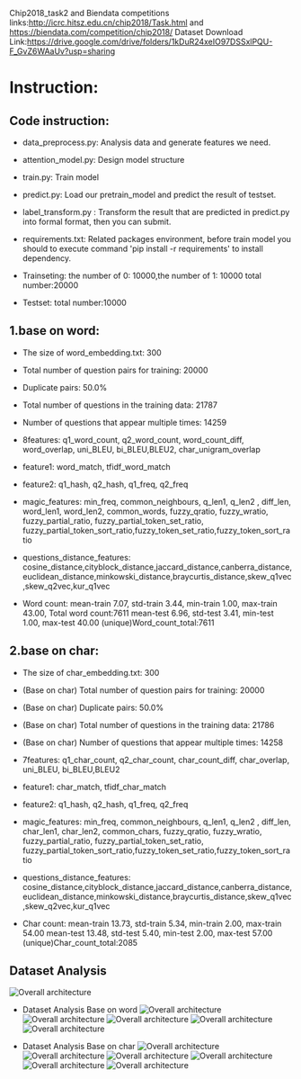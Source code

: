 Chip2018_task2 and Biendata competitions links:http://icrc.hitsz.edu.cn/chip2018/Task.html and https://biendata.com/competition/chip2018/
Dataset Download Link:https://drive.google.com/drive/folders/1kDuR24xeIO97DSSxlPQU-F_GvZ6WAaUv?usp=sharing
# Instruction:
## Code instruction:
* data_preprocess.py: Analysis data and generate features we need.
* attention_model.py: Design model structure
* train.py: Train model
* predict.py: Load our pretrain_model and predict the result of testset. 
* label_transform.py : Transform the result that are predicted in predict.py into formal format,
then you can submit.  
* requirements.txt: Related packages environment, before train model you should to execute command 'pip install -r requirements' to install dependency.

* Trainseting: the number of 0: 10000,the number of 1: 10000  total number:20000
* Testset: total number:10000

## 1.base on word:
* The size of word_embedding.txt: 300
* Total number of question pairs for training: 20000
* Duplicate pairs: 50.0%
* Total number of questions in the training data: 21787
* Number of questions that appear multiple times: 14259

* 8features: q1_word_count, q2_word_count, word_count_diff, word_overlap, uni_BLEU, bi_BLEU,BLEU2, char_unigram_overlap

* feature1: word_match, tfidf_word_match

* feature2: q1_hash, q2_hash, q1_freq, q2_freq

* magic_features: min_freq, common_neighbours, q_len1, q_len2 , diff_len, word_len1, word_len2, common_words, fuzzy_qratio, fuzzy_wratio, fuzzy_partial_ratio, fuzzy_partial_token_set_ratio, fuzzy_partial_token_sort_ratio,fuzzy_token_set_ratio,fuzzy_token_sort_ratio

* questions_distance_features: cosine_distance,cityblock_distance,jaccard_distance,canberra_distance,euclidean_distance,minkowski_distance,braycurtis_distance,skew_q1vec,skew_q2vec,kur_q1vec

* Word count: 
mean-train 7.07, std-train 3.44, min-train 1.00, max-train 43.00, Total word count:7611
mean-test 6.96, std-test 3.41, min-test 1.00, max-test 40.00
(unique)Word_count_total:7611


## 2.base on char:
* The size of char_embedding.txt: 300
* (Base on char) Total number of question pairs for training: 20000
* (Base on char) Duplicate pairs: 50.0%
* (Base on char) Total number of questions in the training data: 21786
* (Base on char) Number of questions that appear multiple times: 14258

* 7features: q1_char_count, q2_char_count, char_count_diff, char_overlap, uni_BLEU, bi_BLEU,BLEU2

* feature1: char_match, tfidf_char_match

* feature2: q1_hash, q2_hash, q1_freq, q2_freq

* magic_features: min_freq, common_neighbours, q_len1, q_len2 , diff_len, char_len1, char_len2, common_chars, fuzzy_qratio, fuzzy_wratio, fuzzy_partial_ratio, fuzzy_partial_token_set_ratio, fuzzy_partial_token_sort_ratio,fuzzy_token_set_ratio,fuzzy_token_sort_ratio

* questions_distance_features: cosine_distance,cityblock_distance,jaccard_distance,canberra_distance,euclidean_distance,minkowski_distance,braycurtis_distance,skew_q1vec,skew_q2vec,kur_q1vec

* Char count:
mean-train 13.73, std-train 5.34, min-train 2.00, max-train 54.00 
mean-test 13.48, std-test 5.40, min-test 2.00, max-test 57.00
(unique)Char_count_total:2085

## Dataset Analysis
![Overall architecture](https://github.com/taotao033/chip2018_task2/blob/master/data_analysis/base_word/Figure_1.png)
* Dataset Analysis Base on word
![Overall architecture](https://github.com/taotao033/chip2018_task2/blob/master/data_analysis/base_word/Figure_2.png)
![Overall architecture](https://github.com/taotao033/chip2018_task2/blob/master/data_analysis/base_word/Figure_3_wordcloud.png)
![Overall architecture](https://github.com/taotao033/chip2018_task2/blob/master/data_analysis/base_word/Figure_4_base_word.png)
![Overall architecture](https://github.com/taotao033/chip2018_task2/blob/master/data_analysis/base_word/Figure_5_base_word.png)
![Overall architecture](https://github.com/taotao033/chip2018_task2/blob/master/data_analysis/base_word/Figure_6_q1_q2_intersect.png)

* Dataset Analysis Base on char
![Overall architecture](https://github.com/taotao033/chip2018_task2/blob/master/data_analysis/base_char/Figure_2.png)
![Overall architecture](https://github.com/taotao033/chip2018_task2/blob/master/data_analysis/base_char/Figure_3.png)
![Overall architecture](https://github.com/taotao033/chip2018_task2/blob/master/data_analysis/base_char/Figure_4_char_cloud.png)
![Overall architecture](https://github.com/taotao033/chip2018_task2/blob/master/data_analysis/base_char/Figure_5_base_char.png)
![Overall architecture](https://github.com/taotao033/chip2018_task2/blob/master/data_analysis/base_char/Figure_6_base_char.png)
![Overall architecture](https://github.com/taotao033/chip2018_task2/blob/master/data_analysis/base_char/Figure_7_q1_q2_intersect.png)
